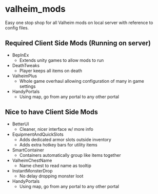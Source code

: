 # valheim_mods
Easy one stop shop for all Valheim mods on local server with reference to config files.


## Required Client Side Mods (Running on server)
- BepInEx
  - Extends unity games to allow mods to run
- DeathTweaks
  - Player keeps all items on death
- ValheimPlus
  - Whole game overhaul allowing configuration of many in game settings
- HandyPortals
  - Using map, go from any portal to any other portal

## Nice to have Client Side Mods
- BetterUI
  - Cleaner, nicer interface w/ more info
- EquipmentAndQuickSlots
  - Adds dedicated armor slots outside inventory
  - Adds extra hotkey bars for utility items
- SmartContainer
  - Containers automatically group like items together
- ValheimChestName
  - Name chest to read name as tooltip
- InstantMonsterDrop
  - No delay dropping monster loot
- HandyPortals
  - Using map, go from any portal to any other portal

  